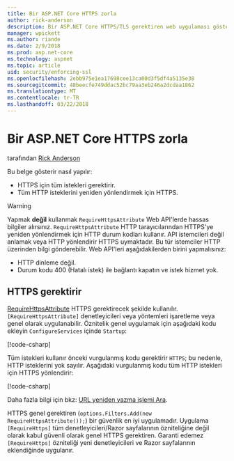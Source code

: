 ```yaml
---
title: Bir ASP.NET Core HTTPS zorla
author: rick-anderson
description: Bir ASP.NET Core HTTPS/TLS gerektiren web uygulaması gösterilmektedir.
manager: wpickett
ms.author: riande
ms.date: 2/9/2018
ms.prod: asp.net-core
ms.technology: aspnet
ms.topic: article
uid: security/enforcing-ssl
ms.openlocfilehash: 2ebb975e1ea17698cee13ca00d3f5df4a5135e38
ms.sourcegitcommit: 48beecfe749ddac52bc79aa3eb246a2dcdaa1862
ms.translationtype: MT
ms.contentlocale: tr-TR
ms.lasthandoff: 03/22/2018
---
```

# <a name="enforce-https-in-an-aspnet-core"></a>Bir ASP.NET Core HTTPS zorla

tarafından [Rick Anderson](https://twitter.com/RickAndMSFT)

Bu belge gösterir nasıl yapılır:

- HTTPS için tüm istekleri gerektirir.
- Tüm HTTP isteklerini yeniden yönlendirmek için HTTPS.

> [!WARNING]
> Yapmak **değil** kullanmak `RequireHttpsAttribute` Web API'lerde hassas bilgiler alırsınız. `RequireHttpsAttribute` HTTP tarayıcılarından HTTPS'ye yeniden yönlendirmek için HTTP durum kodları kullanır. API istemcileri değil anlamak veya HTTP yönlendirir HTTPS uymaktadır. Bu tür istemciler HTTP üzerinden bilgi gönderebilir. Web API'leri aşağıdakilerden birini yapmalısınız:
>
>* HTTP dinleme değil.
>* Durum kodu 400 (Hatalı istek) ile bağlantı kapatın ve istek hizmet yok.

## <a name="require-https"></a>HTTPS gerektirir

[RequireHttpsAttribute](/dotnet/api/Microsoft.AspNetCore.Mvc.RequireHttpsAttribute) HTTPS gerektirecek şekilde kullanılır. `[RequireHttpsAttribute]` denetleyicileri veya yöntemleri işaretleme veya genel olarak uygulanabilir. Öznitelik genel uygulamak için aşağıdaki kodu ekleyin `ConfigureServices` içinde `Startup`:

[!code-csharp[](authentication/accconfirm/sample/WebApp1/Startup.cs?name=snippet2&highlight=4-999)]

Tüm istekleri kullanır önceki vurgulanmış kodu gerektirir `HTTPS`; bu nedenle, HTTP isteklerini yok sayılır. Aşağıdaki vurgulanmış kodu tüm HTTP istekleri için HTTPS yönlendirir:

[!code-csharp[](authentication/accconfirm/sample/WebApp1/Startup.cs?name=snippet_AddRedirectToHttps&highlight=7-999)]

Daha fazla bilgi için bkz: [URL yeniden yazma işlemi Ara](xref:fundamentals/url-rewriting).

HTTPS genel gerektiren (`options.Filters.Add(new RequireHttpsAttribute());`) bir güvenlik en iyi uygulamadır. Uygulama `[RequireHttps]` tüm denetleyicileri/Razor sayfalarının özniteliğine değil olarak kabul güvenli olarak genel HTTPS gerektiren. Garanti edemez `[RequireHttps]` özniteliği yeni denetleyicileri ve Razor sayfalarının eklendiğinde uygulanır.
